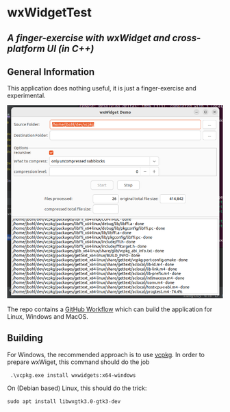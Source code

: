 # wxWidgetTest
***A finger-exercise with wxWidget and cross-platform UI (in C++)***
--------------------------------------------------------------

## General Information
 
This application does nothing useful, it is just a finger-exercise and experimental.

![screenshot](Screenshot.png)

The repo contains a [GitHub Workflow](https://docs.github.com/en/actions/using-workflows) which can build the application for Linux, Windows and MacOS.

## Building

For Windows, the recommended approach is to use [vcpkg](https://github.com/microsoft/vcpkg). 
In order to prepare wxWiget, this command should do the job

```
 .\vcpkg.exe install wxwidgets:x64-windows
 ```

 On (Debian based) Linux, this should do the trick:

 ```
 sudo apt install libwxgtk3.0-gtk3-dev
 ```